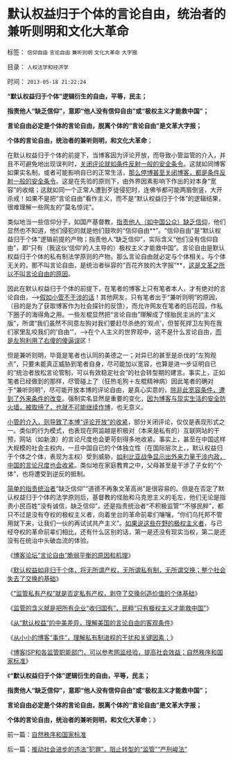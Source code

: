 # 默认权益归于个体的言论自由，统治者的兼听则明和文化大革命

标签： `信仰自由` `言论自由` `兼听则明` `文化大革命` `大字报` 

目录： `人权法学和经济学`

时间： `2013-05-18 21:22:24`

**“默认权益归于个体”逻辑衍生的自由，平等，民主；**

**指责他人“缺乏信仰”，意即“他人没有信仰自由”或“极权主义才能救中国”；**

**言论自由必定是个体的言论自由，脱离个体的“言论自由”是文革大字报；**

**个体的言论自由，统治者的兼听则明，和文化大革命**；

在默认权益归于个体的前提下，当博客因为评论开放，而导致小管监管的介入，并且不可避免地出现误判时，[关闭评论就如条件反射一般的安全条令](../../../2013/5/15/博客“评论自由”的脆弱平衡.md)。这就如同博客如果实名制，或者可能影响自已的正常生活，[那么停博甚至关闭博客，都是条件反射一般的安全条令](../../../2013/1/5/随时随地“立遗嘱”，随时消逝的电波.md)。这是在先验的原则下，由外界因素影响下作出的对本身“宽容”的收缩；这就如同一个正常人遭到歹徒侵犯时，连佛爷都可能两眉倒竖，大开杀戒！如果不是把“言论自由”看作主义，而不是“默认权益归于个体”的逻辑结果，很难理解一些网友的“莫名惊诧”。

类似地当一些信仰分子，如国产基督教，[指责他人（如中国公众）缺乏信仰](../../../2012/4/8/灰太狼的革命的进化中的阶级敌人.md)，他们显然也不知道，他们侵犯的就是他们鼓吹的“信仰自由**”。“信仰自由”是“默认权益归于个体”逻辑前提的产物；指责他人“缺乏信仰”，实际含义“他们没有信仰自由”，即“只有（我这伙‘信仰’的人主导的）极权主义才能救中国”。言论自由是默认权益归于个体的私有制法学原则的产物，那么言论自由就必定与个体相关。与个体无关的，那不叫言论自由，是统治者纵容的“百花齐放的大字报”**，[这是文革之所以不叫言论自由的原因](../../../2013/4/29/文化大革命深厚的群众基础.md)。

因此在默认权益归于个体的前提下，在笔者的博客上只有笔者本人，才有绝对的言论自由，——>[假如小管不干涉的话](../../../2013/5/13/标本型的毛左愤青的文革宣言.md)！其他网友，只有笔者出于“兼听则明”的原因，（目的是为了获取博客作为社会探针的反馈），而允许网友在笔者的后花园，作私下圈子的海得角之用。一些左棍显然把“言论自由”理解成了怪胎民主派的“主义版”，所谓“我们虽然不同意左狗对我们要赶尽杀绝的‘观点’，但誓死捍卫左狗在我们家里乱咬我们的‘自由’”，——>在个人主义的世界观中，这不是什么言论自由，[而是左狗利用了右傻的傻逼误](../../../2009/3/26/他人说话的权力轮不到我们誓死保护.md)区！

但是兼听则明，毕竟是笔者也认同的美德之一；对异已的甚至是杀伐的“左狗观点”，只要未能真正威胁到笔者自身，尽可能加以宽容，也算是进一步证明自已的“统治者放松言论管制，可以有效稳定社会”的社会转型期的建言。事实上，正如笔者已经做到的那样，尽管碰上了（狂热毛狗＋左棍精神病）因此笔者的确对于“兼听则明”，尽可能开放本博的评论自由，是真心实意的，[除非此宽容条件，遭到了外来条件的改变](../../../2013/5/17/理解私有制民主进程的干扰和关键因素.md)。强制实名显然是重要的变化，[因为博客与现实生活的安全防火墙，被取缔了，也就不可能继续作博](../../../2013/3/30/实名制将令我们处于权力和民粹的两面迫害；.md)，也无意义。

[小管的介入，则导致了本博“评论开放”的收紧](../../../2013/5/17/从“默认权益”的中美差异，理解言论自由的客观条件.md)，部分关闭评论，仅仅是表现形式之一。类似的行为模式，也表现在网监越是积极对（本来是私有的）互联网站的干预，网站（如新浪）的言论尺度也会更苛刻得多地收紧。事实上，甚至在中国这样大规模的社会主权内，一旦中国自已的个体独立性（在国际层次上，，默认权益归于个体之个体，表现为主权）受到威胁，[如利比亚战争显示出外来力量干涉内政，中国的言论尺度也会收紧](../../../2011/4/15/利比亚战争启示录，知识分子和信仰.md)。类似地在家庭教育之中，父母甚至是干涉了子女的“个体”，也将遭受到逆反的抵制。

[简单的指责统治者](../../../2013/4/2/统治阶级中的异端，人民的伟大领袖，马基雅维利的《君主论》.md)“缺乏信仰”“道德不再象文革高尚”是很容易的。但是在否定了默认权益归于个体的法学原则后，基督教的怪胎和马克思主义的毛左，他们无论是指责小民百姓“没有诚信，缺乏信仰”，还是指责统治者“不积极监管”“不够民粹”，都只不过是没有夺权的极权主义者，向着坐台的革命前辈们嚷嚷，“你们乌托邦不管用就下来，让我们一伙的再试试共产主义”。[如果说这些在野的极权主义者](../../../2013/1/26/在中国鼓吹革命，必定错误；毛左与怪胎的数量.md)，与已经夺权的革命前辈们相比，还有什么区别的话，第一是还没有现实当权，第二是还没有在统治中头破血流的体验。

《[博客论坛“言论自由”脆弱平衡的原因和机理](../../../2013/5/15/博客论坛“言论自由”脆弱平衡的原因和机理.md)》

《[默认权益如非归于个体，将无所谓产权，无所谓私有制，无所谓交换；整个社会失去了交换的基础](../../../2013/5/16/社会主义失败的根本原因,深入理解“默认权益归于个体”及原罪.md)》

《[“监管私有产权”就是否定私有产权，剥夺了交换创造价值的个体基础](../../../2013/5/16/从“小管监管”去理解社会主义的死穴.md)》

《[监管的含义就是把所有企业“收归国有”，民粹“只有极权主义才能救中国”](../../../2013/5/17/监管的含义就是把所有企业国有化，国进民退.md)》

《[从“默认权益”的中美差异，理解美国的言论自由的客观条件](../../../2013/5/17/从“默认权益”的中美差异，理解言论自由的客观条件.md)》

《[从小小的博客“事件”，理解私有制进程的干扰和关键因素；](../../../2013/5/17/理解私有制民主进程的干扰和关键因素.md)》

《[博客ISP和各监管职能部门，可以参考网监经验，提高社会效益；自然秩序和国家标准](../../../2013/5/18/自然秩序和国家标准.md)》

《**“默认权益归于个体”逻辑衍生的自由，平等，民主；**

**指责他人“缺乏信仰”，意即“他人没有信仰自由”或“极权主义才能救中国”；**

**言论自由必定是个体的言论自由，脱离个体的“言论自由”是文革大字报；**

**个体的言论自由，统治者的兼听则明，和文化大革命**；》



前一篇：[自然秩序和国家标准](../../../2013/5/18/自然秩序和国家标准.md)

后一篇：[推动社会进步的违法“犯罪”，阻止转型的“监管”“严刑峻法”](../../../2013/5/18/推动社会进步的违法“犯罪”，阻止转型的“监管”“严刑峻法”.md)